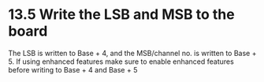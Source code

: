 # 13.5 Write the LSB and MSB to the board

The LSB is written to Base + 4, and the MSB/channel no. is written to Base + 5. If using enhanced features make sure to enable enhanced features before writing to Base + 4 and Base + 5

